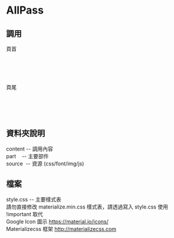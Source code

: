 # AllPass

## 調用

 頁首
 
 <pre><code>
 
<?php include("part/header.php"); ?>

</code></pre>



 頁尾
 
  <pre><code>
 
<?php include("part/footer.php"); ?>

</code></pre>




## 資料夾說明 

content -- 調用內容
<br>
part    -- 主要部件
<br>
source  -- 資源 (css/font/img/js)


## 檔案

style.css -- 主要樣式表
<br>
請勿直接修改 materialize.min.css 樣式表，請透過寫入 style.css 使用 !important 取代
<br>
Google Icon 圖示 
https://material.io/icons/ 
<br>
Materializecss 框架
http://materializecss.com
